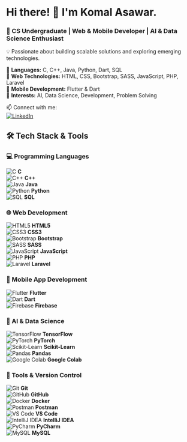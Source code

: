 # Hi there! 👋 I'm Komal Asawar.  
### 🚀 CS Undergraduate | Web & Mobile Developer | AI & Data Science Enthusiast  
💡 Passionate about building scalable solutions and exploring emerging technologies. 

🔹 **Languages:** C, C++, Java, Python, Dart, SQL  
🔹 **Web Technologies:** HTML, CSS, Bootstrap, SASS, JavaScript, PHP, Laravel  
🔹 **Mobile Development:** Flutter & Dart  
🔹 **Interests:** AI, Data Science, Development, Problem Solving  

📫 Connect with me: <br>
[![LinkedIn](www.linkedin.com/in/komal-asawar-30b540252)](https://linkedin.com/in/your-profile)   

  ## 🛠️ Tech Stack & Tools    
### **💻 Programming Languages**  
![C](https://img.icons8.com/color/30/000000/c-programming.png) **C**  
![C++](https://img.icons8.com/color/30/000000/c-plus-plus-logo.png) **C++**  
![Java](https://img.icons8.com/color/30/000000/java-coffee-cup-logo.png) **Java**  
![Python](https://img.icons8.com/color/30/000000/python.png) **Python**  
![SQL](https://img.icons8.com/external-flat-juicy-fish/30/000000/external-sql-coding-and-development-flat-flat-juicy-fish.png) **SQL**  

### **🌐 Web Development**  
![HTML5](https://img.icons8.com/color/30/000000/html-5.png) **HTML5**  
![CSS3](https://img.icons8.com/color/30/000000/css3.png) **CSS3**  
![Bootstrap](https://img.icons8.com/color/30/000000/bootstrap.png) **Bootstrap**  
![SASS](https://img.icons8.com/color/30/000000/sass.png) **SASS**  
![JavaScript](https://img.icons8.com/color/30/000000/javascript--v1.png) **JavaScript**  
![PHP](https://img.icons8.com/officel/30/000000/php-logo.png) **PHP**  
![Laravel](https://img.icons8.com/fluency/30/000000/laravel.png) **Laravel**  

### **📱 Mobile App Development**  
![Flutter](https://img.icons8.com/color/30/000000/flutter.png) **Flutter**  
![Dart](https://img.icons8.com/color/30/000000/dart.png) **Dart**  
![Firebase](https://img.icons8.com/color/30/000000/firebase.png) **Firebase**  

### **🧠 AI & Data Science**  
![TensorFlow](https://img.icons8.com/color/30/000000/tensorflow.png) **TensorFlow**  
![PyTorch](https://img.icons8.com/color/30/000000/pytorch.png) **PyTorch**  
![Scikit-Learn](https://img.icons8.com/color/30/000000/artificial-intelligence.png) **Scikit-Learn**  
![Pandas](https://img.icons8.com/color/30/000000/pandas.png) **Pandas**  
![Google Colab](https://img.icons8.com/color/30/000000/google-colab.png) **Google Colab**  

### **🔧 Tools & Version Control**  
![Git](https://img.icons8.com/color/30/000000/git.png) **Git**  
![GitHub](https://img.icons8.com/glyph-neue/30/ffffff/github.png) **GitHub**  
![Docker](https://img.icons8.com/color/30/000000/docker.png) **Docker**  
![Postman](https://img.icons8.com/dusk/30/000000/postman-api.png) **Postman**  
![VS Code](https://img.icons8.com/color/30/000000/visual-studio-code-2019.png) **VS Code**  
![IntelliJ IDEA](https://img.icons8.com/color/30/000000/intellij-idea.png) **IntelliJ IDEA**  
![PyCharm](https://img.icons8.com/color/30/000000/pycharm.png) **PyCharm**  
![MySQL](https://img.icons8.com/color/30/000000/mysql-logo.png) **MySQL**  
